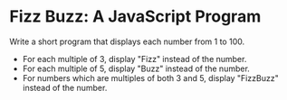 # Fizz Buzz: A JavaScript Program

Write a short program that displays each number from 1 to 100.
* For each multiple of 3, display "Fizz" instead of the number.
* For each multiple of 5, display "Buzz" instead of the number.
* For numbers which are multiples of both 3 and 5, display "FizzBuzz" instead of the number.

